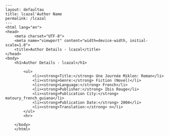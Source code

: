 
    ---
    layout: defaultau
    title: lcazal'Author Name 
    permalink: /lcazal
    ---
    <html lang="en">
    <head>
        <meta charset="UTF-8">
        <meta name="viewport" content="width=device-width, initial-scale=1.0">
        <title>Author Details - lcazal</title>
    </head>
    <body>
        <h1>Author Details - lcazal</h1>
        
            <ul>
                <li><strong>Title:</strong> Une Journée Miklon: Roman</li>
                <li><strong>Genre:</strong> Fiction (Novel)</li>
                <li><strong>Language:</strong> French</li>
                <li><strong>Publisher:</strong> Ibis Rouge</li>
                <li><strong>Publication City:</strong> matoury_french_guiana</li>
                <li><strong>Publication Date:</strong> 2004</li>
                <li><strong>Translation:</strong> n</li>
            </ul>
            <hr>
            
        </body>
        </html>
        